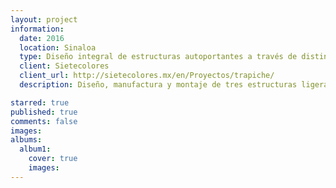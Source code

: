 ```yaml
---
layout: project
information:
  date: 2016
  location: Sinaloa
  type: Diseño integral de estructuras autoportantes a través de distintas estrategias de panelización
  client: Sietecolores
  client_url: http://sietecolores.mx/en/Proyectos/trapiche/
  description: Diseño, manufactura y montaje de tres estructuras ligeras. La primera en su totalidad de aluminio, Magic Planet, Cabina de Radio

starred: true
published: true
comments: false
images:
albums:
  album1:
    cover: true
    images:
---
```

